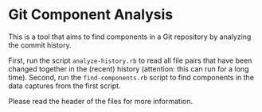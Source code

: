 # Git Component Analysis

This is a tool that aims to find components in a Git repository by analyzing the commit history. 

First, run the script `analyze-history.rb` to read all file pairs that have been changed together in the (recent) history (attention: this can run for a long time). Second, run the `find-components.rb` script to find components in the data captures from the first script.

Please read the header of the files for more information.
